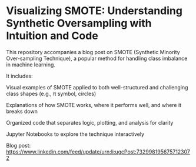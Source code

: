 # Visualizing SMOTE: Understanding Synthetic Oversampling with Intuition and Code
This repository accompanies a blog post on SMOTE (Synthetic Minority Over-sampling Technique), a popular method for handling class imbalance in machine learning.

It includes:

Visual examples of SMOTE applied to both well-structured and challenging class shapes (e.g., π symbol, circles)

Explanations of how SMOTE works, where it performs well, and where it breaks down

Organized code that separates logic, plotting, and analysis for clarity

Jupyter Notebooks to explore the technique interactively

Blog post: https://www.linkedin.com/feed/update/urn:li:ugcPost:7329981956757123072
